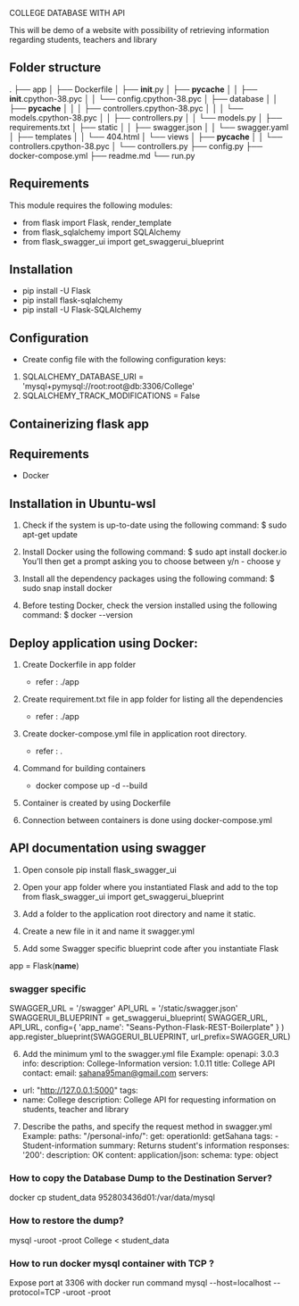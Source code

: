 COLLEGE DATABASE WITH API

This will be demo of a website with possibility of retrieving information regarding students, teachers and library

## Folder structure

.
├── app
│   ├── Dockerfile
│   ├── __init__.py
│   ├── __pycache__
│   │   ├── __init__.cpython-38.pyc
│   │   └── config.cpython-38.pyc
│   ├── database
│   │   ├── __pycache__
│   │   │   ├── controllers.cpython-38.pyc
│   │   │   └── models.cpython-38.pyc
│   │   ├── controllers.py
│   │   └── models.py
│   ├── requirements.txt
│   ├── static
│   │   ├── swagger.json
│   │   └── swagger.yaml
│   ├── templates
│   │   └── 404.html
│   └── views
│       ├── __pycache__
│       │   └── controllers.cpython-38.pyc
│       └── controllers.py
├── config.py
├── docker-compose.yml
├── readme.md
└── run.py


## Requirements

This module requires the following modules:

- from flask import Flask, render_template
- from flask_sqlalchemy import SQLAlchemy
- from flask_swagger_ui import get_swaggerui_blueprint

## Installation

- pip install -U Flask
- pip install flask-sqlalchemy
- pip install -U Flask-SQLAlchemy

## Configuration

- Create config file with the following configuration keys:

1. SQLALCHEMY_DATABASE_URI = 'mysql+pymysql://root:root@db:3306/College'
2. SQLALCHEMY_TRACK_MODIFICATIONS = False


## Containerizing flask app

## Requirements

- Docker

## Installation in Ubuntu-wsl

1. Check if the system is up-to-date using the following command:
$ sudo apt-get update

2. Install Docker using the following command:
$ sudo apt install docker.io
You’ll then get a prompt asking you to choose between y/n - choose y

3. Install all the dependency packages using the following command:
$ sudo snap install docker

4. Before testing Docker, check the version installed using the following command:
$ docker --version

## Deploy application using Docker:

1. Create Dockerfile in app folder
   - refer : ./app
   
2. Create requirement.txt file in app folder for listing all the dependencies
   - refer : ./app
   
3. Create docker-compose.yml file in application root directory.
   - refer : .
   
4. Command for building containers
   - docker compose up -d --build
   
5. Container is created by using Dockerfile

6. Connection between containers is done using docker-compose.yml

## API documentation using swagger

1. Open console
    pip install flask_swagger_ui
    
2. Open your app folder where you instantiated Flask and add to the top
    from flask_swagger_ui import get_swaggerui_blueprint
    
3. Add a folder to the application root directory and name it static.

4. Create a new file in it and name it swagger.yml

5. Add some Swagger specific blueprint code after you instantiate Flask

app = Flask(__name__)

### swagger specific ###
SWAGGER_URL = '/swagger'
API_URL = '/static/swagger.json'
SWAGGERUI_BLUEPRINT = get_swaggerui_blueprint(
    SWAGGER_URL,
    API_URL,
    config={
        'app_name': "Seans-Python-Flask-REST-Boilerplate"
    }
)
app.register_blueprint(SWAGGERUI_BLUEPRINT, url_prefix=SWAGGER_URL)
    
6. Add the minimum yml to the swagger.yml file 
  Example:
   openapi: 3.0.3
  info:
    description: College-Information
    version: 1.0.11
    title: College API
    contact:
      email: sahana95man@gmail.com
  servers:
  - url: "http://127.0.0.1:5000"
  tags:
  - name: College
    description: College API for requesting information on students, teacher and library
    
7. Describe the paths, and specify the request method in swagger.yml
   Example:
    paths:
   "/personal-info/":
     get:
       operationId: getSahana
       tags:
       - Student-information
       summary: Returns student's information
       responses:
         '200':
           description: OK
           content:
             application/json:
               schema:
                 type: object
    
    

### How to copy the Database Dump to the Destination Server?
docker cp student_data 952803436d01:/var/data/mysql


### How to restore the dump?
 mysql -uroot -proot College < student_data

### How to run docker mysql container with TCP ?
Expose port at 3306 with docker run command
mysql --host=localhost --protocol=TCP -uroot -proot
